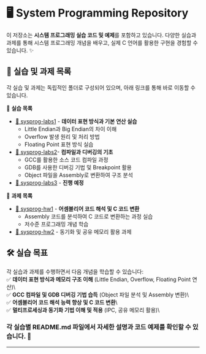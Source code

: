 # 🖥️ System Programming Repository

이 저장소는 **시스템 프로그래밍 실습 코드 및 예제**를 포함하고 있습니다. 다양한 실습과 과제를 통해 시스템 프로그래밍 개념을 배우고, 실제 C 언어를 활용한 구현을 경험할 수 있습니다. ✨

## 📂 실습 및 과제 목록
각 실습 및 과제는 독립적인 폴더로 구성되어 있으며, 아래 링크를 통해 바로 이동할 수 있습니다.

🔗 **실습 목록**
- [📝 sysprog-labs1](https://github.com/ansunho123/System-programming/tree/main/sysprog-labs1) - **데이터 표현 방식과 기본 연산 실습**
  - Little Endian과 Big Endian의 차이 이해
  - Overflow 발생 원리 및 처리 방법
  - Floating Point 표현 방식 실습
- [📝 sysprog-labs2](https://github.com/ansunho123/System-programming/tree/main/sysprog-labs2)- **컴파일과 디버깅의 기초**
  - GCC를 활용한 소스 코드 컴파일 과정
  - GDB를 사용한 디버깅 기법 및 Breakpoint 활용
  - Object 파일을 Assembly로 변환하여 구조 분석
- [📝 sysprog-labs3](https://github.com/ansunho123/System-programming/tree/main/sysprog-labs3) - **진행 예정**

🔗 **과제 목록**
- [📌 sysprog-hw1](https://github.com/ansunho123/System-programming/tree/main/sysprog-hw1)  - **어셈블리어 코드 해석 및 C 코드 변환**
  - Assembly 코드를 분석하여 C 코드로 변환하는 과정 실습
  - 저수준 프로그래밍 개념 학습
- [📌 sysprog-hw2](https://github.com/ansunho123/System-programming/tree/main/sysprog-hw2) - 동기화 및 공유 메모리 활용 과제

## 🛠️ 실습 목표
각 실습과 과제를 수행하면서 다음 개념을 학습할 수 있습니다:\
✅ **데이터 표현 방식과 메모리 구조 이해** (Little Endian, Overflow, Floating Point 연산)\  
✅ **GCC 컴파일 및 GDB 디버깅 기법 습득** (Object 파일 분석 및 Assembly 변환)\  
✅ **어셈블리어 코드 해석 능력 향상 및 C 코드 변환**\  
✅ **멀티프로세싱과 동기화 기법 이해 및 적용** (IPC, 공유 메모리 활용)\  

### 각 실습별 README.md 파일에서 **자세한 설명과 코드 예제**를 확인할 수 있습니다. 🚀

---
